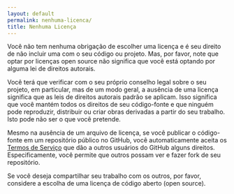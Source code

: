 ```yaml
---
layout: default
permalink: nenhuma-licenca/
title: Nenhuma Licença
---
```


Você não tem nenhuma obrigação de escolher uma licença e é seu direito de não incluir uma com o seu código ou projeto. Mas, por favor, note que optar por licenças open source não significa que você está optando por alguma lei de direitos autorais.

Você terá que verificar com o seu próprio conselho legal sobre o seu projeto, em particular, mas de um modo geral, a ausência de uma licença significa que as leis de direitos autorais padrão se aplicam. Isso significa que você mantém todos os direitos de seu código-fonte e que ninguém pode reproduzir, distribuir ou criar obras derivadas a partir do seu trabalho. Isto pode não ser o que você pretende.

Mesmo na ausência de um arquivo de licença, se você publicar o código-fonte em um repositório público no GitHub, você automaticamente aceita os [Termos de Serviço](https://help.github.com/articles/github-terms-of-service) que dão a outros usuários do GitHub alguns direitos. Especificamente, você permite que outros possam ver e fazer fork de seu repositório.

Se você deseja compartilhar seu trabalho com os outros, por favor, considere a escolha de uma licença de código aberto (open source).

